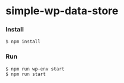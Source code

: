 # simple-wp-data-store

### Install
```
$ npm install
```

### Run
```
$ npm run wp-env start
$ npm run start
```
